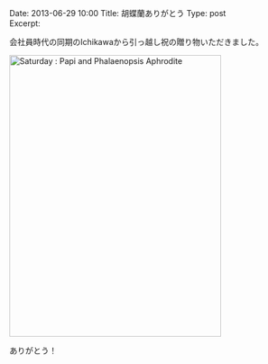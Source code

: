 Date: 2013-06-29 10:00 
Title: 胡蝶蘭ありがとう
Type: post  
Excerpt:   

会社員時代の同期のIchikawaから引っ越し祝の贈り物いただきました。

<a href="http://www.flickr.com/photos/hdknr/9170418844/" title="Saturday  : Papi and Phalaenopsis Aphrodite by hidelafoglia, on Flickr"><img src="http://farm4.staticflickr.com/3683/9170418844_05c1e54520.jpg" width="375" height="500" alt="Saturday  : Papi and Phalaenopsis Aphrodite"></a>

ありがとう！